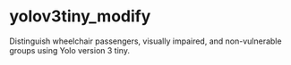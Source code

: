 # yolov3tiny_modify
Distinguish wheelchair passengers, visually impaired, and non-vulnerable groups using Yolo version 3 tiny.
